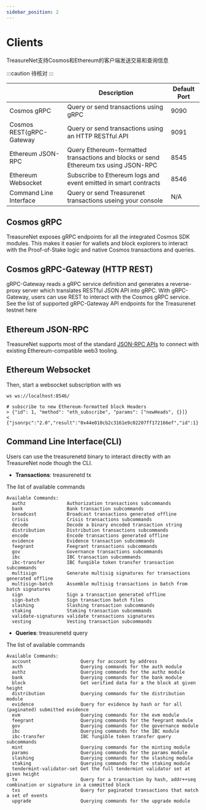 ```yaml
---
sidebar_position: 2
---
```


# Clients

TreasureNet支持Cosmos和Ethereum的客户端发送交易和查询信息

:::caution
待核对
:::


||Description|Default Port|
|--|--|--|
|Cosmos gRPC|Query or send transactions using gRPC|9090|
|Cosmos REST(gRPC-Gateway|Query or send transactions using an HTTP RESTful API|9091|
|Ethereum JSON-RPC|Query Ethereum-formatted transactions and blocks or send Ethereum txs using JSON-RPC|8545|
|Ethereum Websocket|Subscribe to Ethereum logs and event emitted in smart contracts|8546|
|Command Line Interface|Query or send Treasurenet transactions useing your console|N/A|


## Cosmos gRPC

TreasureNet exposes gRPC endpoints for all the integrated Cosmos SDK modules. 
This makes it easier for wallets and block explorers to interact with the Proof-of-Stake logic and native Cosmos transactions and queries.

## Cosmos gRPC-Gateway (HTTP REST)

gRPC-Gateway reads a gRPC service definition and generates a reverse-proxy server which translates RESTful JSON API into gRPC. With gRPC-Gateway, users can use REST to interact with the Cosmos gRPC service.
See the list of supported gRPC-Gateway API endpoints for the Treasurenet testnet here

## Ethereum JSON-RPC
TreasureNet supports most of the standard [JSON-RPC APIs](https://) to connect with existing Ethereum-compatible web3 tooling.

## Ethereum Websocket

Then, start a websocket subscription with ws

```shell
ws ws://localhost:8546/

# subscribe to new Ethereum-formatted block Headers
> {"id": 1, "method": "eth_subscribe", "params": ["newHeads", {}]}
< {"jsonrpc":"2.0","result":"0x44e010cb2c3161e9c02207ff172166ef","id":1}
```

## Command Line Interface(CLI)

Users can use the treasurenetd binary to interact directly with an TreasureNet node though the CLI.

- **Transactions**: treasurenetd tx

The list of available commands

```shell
Available Commands:
  authz               Authorization transactions subcommands
  bank                Bank transaction subcommands
  broadcast           Broadcast transactions generated offline
  crisis              Crisis transactions subcommands
  decode              Decode a binary encoded transaction string
  distribution        Distribution transactions subcommands
  encode              Encode transactions generated offline
  evidence            Evidence transaction subcommands
  feegrant            Feegrant transactions subcommands
  gov                 Governance transactions subcommands
  ibc                 IBC transaction subcommands
  ibc-transfer        IBC fungible token transfer transaction subcommands
  multisign           Generate multisig signatures for transactions generated offline
  multisign-batch     Assemble multisig transactions in batch from batch signatures
  sign                Sign a transaction generated offline
  sign-batch          Sign transaction batch files
  slashing            Slashing transaction subcommands
  staking             Staking transaction subcommands
  validate-signatures validate transactions signatures
  vesting             Vesting transaction subcommands
```

- **Queries**: treasurenetd query

The list of available commands
 
```shell
Available Commands:
  account                  Query for account by address
  auth                     Querying commands for the auth module
  authz                    Querying commands for the authz module
  bank                     Querying commands for the bank module
  block                    Get verified data for a the block at given height
  distribution             Querying commands for the distribution module
  evidence                 Query for evidence by hash or for all (paginated) submitted evidence
  evm                      Querying commands for the evm module
  feegrant                 Querying commands for the feegrant module
  gov                      Querying commands for the governance module
  ibc                      Querying commands for the IBC module
  ibc-transfer             IBC fungible token transfer query subcommands
  mint                     Querying commands for the minting module
  params                   Querying commands for the params module
  slashing                 Querying commands for the slashing module
  staking                  Querying commands for the staking module
  tendermint-validator-set Get the full tendermint validator set at given height
  tx                       Query for a transaction by hash, addr++seq combination or signature in a committed block
  txs                      Query for paginated transactions that match a set of events
  upgrade                  Querying commands for the upgrade module
```
